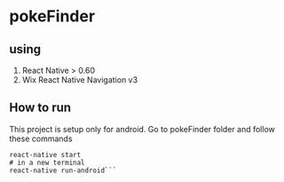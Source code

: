 # pokeFinder

## using

1. React Native > 0.60
2. Wix React Native Navigation v3

## How to run

This project is setup only for android.
Go to pokeFinder folder and follow these commands

````npm install
react-native start
# in a new terminal
react-native run-android```
````
